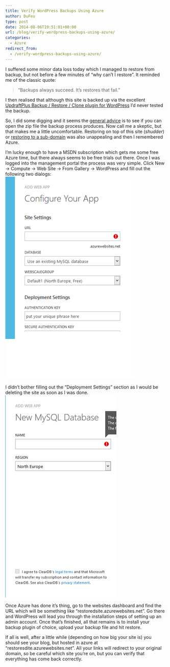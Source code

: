```yaml
---
title: Verify WordPress Backups Using Azure
author: DuFeu
type: post
date: 2014-08-06T19:51:01+00:00
url: /blog/verify-wordpress-backups-using-azure/
categories:
  - Azure
redirect_from:
  - /verify-wordpress-backups-using-azure/
---
```


I suffered some minor data loss today which I managed to restore from backup, but not before a few minutes of &#8220;why can&#8217;t I restore&#8221;. It reminded me of the classic quote:

> &#8220;Backups always succeed. It&#8217;s restores that fail.&#8221;

I then realised that although this site is backed up via the excellent [UpdraftPlus Backup / Restore / Clone plugin for WordPress](http://updraftplus.com/) I&#8217;d never tested the backup.

So, I did some digging and it seems the [general advice](http://codex.wordpress.org/Upgrading_WordPress_Extended#Step_3:_Verify_the_backups) is to see if you can open the zip file the backup process produces. Now call me a skeptic, but that makes me a little uncomfortable. Restoring on top of this site (_shudder_) or [restoring to a sub-domain](http://www.warriorforum.com/main-internet-marketing-discussion-forum/880894-how-do-you-guys-verify-your-wordpress-backups-working.html#post8794155) was also unappealing and then I remembered Azure.

I&#8217;m lucky enough to have a MSDN subscription which gets me some free Azure time, but there always seems to be free trials out there. Once I was logged into the management portal the process was very simple. Click New -> Compute -> Web Site -> From Gallery -> WordPress and fill out the following two dialogs:
![Azure Create Website 1](../../../images/2014/08/azure_create_site.png "Azure Create Website 1")

I didn&#8217;t bother filling out the &#8220;Deployment Settings&#8221; section as I would be deleting the site as soon as I was done.
![Azure Create Website 1](../../../images/2014/08/azure_create_site2.png "Azure Create Website 1")

Once Azure has done it&#8217;s thing, go to the websites dashboard and find the URL which will be something like &#8220;restoredsite.azurewebsites.net&#8221;. Go there and WordPress will lead you through the installation steps of setting up an admin account. Once that&#8217;s finished, all that remains is to install your backup plugin of choice, upload your backup file and hit restore.

If all is well, after a little while (depending on how big your site is) you should see your blog, but hosted in azure at &#8220;restoresdite.azurewebsites.net&#8221;. All your links will redirect to your original domain, so be careful which site you&#8217;re on, but you can verify that everything has come back correctly.
